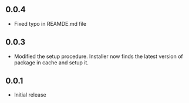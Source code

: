 ## 0.0.4

- Fixed typo in REAMDE.md file

## 0.0.3

- Modified the setup procedure. Installer now finds the latest version of package in cache and setup it.

## 0.0.1

- Initial release

